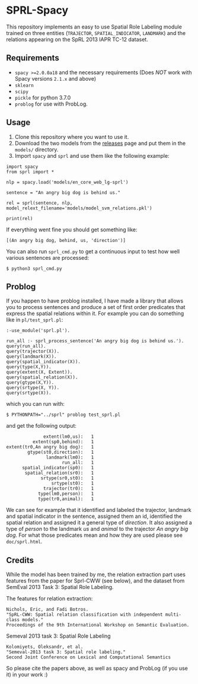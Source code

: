 # SPRL-Spacy

This repository implements an easy to use Spatial Role Labeling module trained on
three entities (`TRAJECTOR`, `SPATIAL_INDICATOR`, `LANDMARK`) and the relations appearing
on the SpRL 2013 IAPR TC-12 dataset. 

## Requirements

- `spacy >=2.0.0a18` and the necessary requirements (Does *NOT* work with Spacy versions `2.1.x` and above)
- `sklearn`
- `scipy`
- `pickle` for python 3.7.0
- `problog` for use with ProbLog.

## Usage

1. Clone this repository where you want to use it. 
2. Download the two models from the [releases](https://github.com/mmxgn/sprl-spacy/releases) page and put them in the `models/` directory.
3. Import `spacy` and `sprl` and use them like the following example:


```
import spacy
from sprl import *

nlp = spacy.load('models/en_core_web_lg-sprl')

sentence = "An angry big dog is behind us."

rel = sprl(sentence, nlp, model_relext_filename='models/model_svm_relations.pkl')

print(rel)
```

If everything went fine you should get something like:

```
[(An angry big dog, behind, us, 'direction')]
```

You can also run `sprl_cmd.py` to get a continuous input to test how well various
sentences are processed:

```
$ python3 sprl_cmd.py
```

## Problog

<!-- If you happen to have problog installed, you can see `example.pl` on how to use it from -->
<!-- within problog. **Note:** If you want to use it from within problog you need to append the `sprl` directory to `PYTHONPATH`, e.g: -->

<!-- ``` -->
<!-- $ PYTHONPATH="../sprl" problog example.pl -->
<!-- ``` -->

If you happen to have problog installed, I have made a library that allows you to process sentences and produce a set of first order predicates that express the spatial relations within it. For example you can do something like in `pl/test_sprl.pl`:

```
:-use_module('sprl.pl').

run_all :- sprl_process_sentence('An angry big dog is behind us.').
query(run_all).
query(trajector(X)).
query(landmark(X)).
query(spatial_indicator(X)).
query(type(X,Y)).
query(extent(X, Extent)).
query(spatial_relation(X)).
query(gtype(X,Y)).
query(srtype(X, Y)).
query(srtype(X)).

```

which you can run with:

```
$ PYTHONPATH="../sprl" problog test_sprl.pl
```

and get the following output:

```
              extent(lm0,us):	1
          extent(sp0,behind):	1
extent(tr0,An angry big dog):	1
        gtype(st0,direction):	1
               landmark(lm0):	1
                     run_all:	1
      spatial_indicator(sp0):	1
       spatial_relation(sr0):	1
             srtype(sr0,st0):	1
                 srtype(st0):	1
              trajector(tr0):	1
            type(lm0,person):	1
            type(tr0,animal):	1
```

We can see for example that it identified and labeled the trajector, landmark and spatial indicator in the sentence, assigned them an id, identified the spatial relation and assigned it a general type of *direction*. It also assigned a type of *person* to the landmark *us* and *animal* to the trajector *An angry big dog*. For what those predicates mean and how they are used please see `doc/sprl.html`.

## Credits

While the model has been trained by me, the relation extraction part uses features from
the paper for Sprl-CWW (see below), and the dataset from SemEval 2013 Task 3: Spatial Role Labeling.

The features for relation extraction:

```
Nichols, Eric, and Fadi Botros. 
"SpRL-CWW: Spatial relation classification with independent multi-class models." 
Proceedings of the 9th International Workshop on Semantic Evaluation.
```

Semeval 2013 task 3: Spatial Role Labeling

```
Kolomiyets, Oleksandr, et al. 
"Semeval-2013 task 3: Spatial role labeling." 
Second Joint Conference on Lexical and Computational Semantics
```

So please cite the papers above, as well as spacy and ProbLog (if you use it) in your work :)


